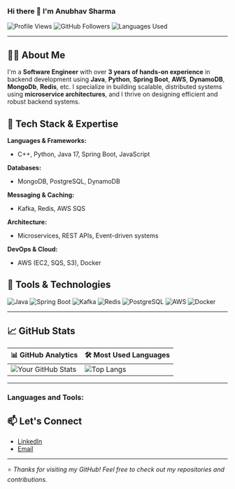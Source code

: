 ### Hi there 👋 I'm Anubhav Sharma

![Profile Views](https://komarev.com/ghpvc/?username=anubhvshrma18&color=blue)
![GitHub Followers](https://img.shields.io/github/followers/anubhvshrma18?label=Followers&style=social)
![Languages Used](https://img.shields.io/github/languages/top/anubhvshrma18/PepCoding-Solutions)


---

## 👨‍💻 About Me

I'm a **Software Engineer** with over **3 years of hands-on experience** in backend development using **Java**, **Python**, **Spring Boot**, **AWS**, **DynamoDB**, **MongoDb**, **Redis**, etc. I specialize in building scalable, distributed systems using **microservice architectures**, and I thrive on designing efficient and robust backend systems.

## 🧰 Tech Stack & Expertise

**Languages & Frameworks:**
- C++, Python, Java 17, Spring Boot, JavaScript

**Databases:**
- MongoDB, PostgreSQL, DynamoDB

**Messaging & Caching:**
- Kafka, Redis, AWS SQS

**Architecture:**
- Microservices, REST APIs, Event-driven systems

**DevOps & Cloud:**
- AWS (EC2, SQS, S3), Docker

## 🔧 Tools & Technologies

![Java](https://img.shields.io/badge/Java-ED8B00?style=for-the-badge&logo=java&logoColor=white)
![Spring Boot](https://img.shields.io/badge/Spring%20Boot-6DB33F?style=for-the-badge&logo=spring-boot&logoColor=white)
![Kafka](https://img.shields.io/badge/Kafka-231F20?style=for-the-badge&logo=apache-kafka&logoColor=white)
![Redis](https://img.shields.io/badge/Redis-DC382D?style=for-the-badge&logo=redis&logoColor=white)
![PostgreSQL](https://img.shields.io/badge/PostgreSQL-316192?style=for-the-badge&logo=postgresql&logoColor=white)
![AWS](https://img.shields.io/badge/AWS-FF9900?style=for-the-badge&logo=amazon-aws&logoColor=white)
![Docker](https://img.shields.io/badge/Docker-2496ED?style=for-the-badge&logo=docker&logoColor=white)

---

## 📈 GitHub Stats

| 📊 GitHub Analytics | 🛠️ Most Used Languages |
|---------------------|-------------------------|
| ![Your GitHub Stats](https://github-readme-stats.vercel.app/api?username=anubhvshrma18&show_icons=true&theme=github_dark) | ![Top Langs](https://github-readme-stats.vercel.app/api/top-langs/?username=anubhvshrma18&layout=compact&theme=github_dark) |

---

### Languages and Tools:

## 📫 Let's Connect

- [LinkedIn](https://www.linkedin.com/in/h-g/)
- [Email](mailto:in.guptahimanshu@gmail.com)

---

⭐️ *Thanks for visiting my GitHub! Feel free to check out my repositories and contributions.*  
